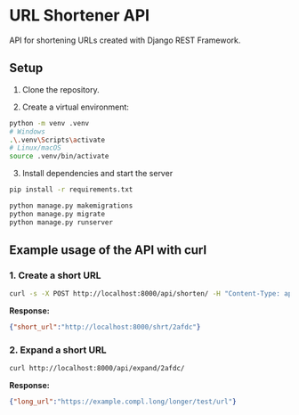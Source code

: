 # URL Shortener API

API for shortening URLs created with Django REST Framework.

## Setup

1. Clone the repository.

2. Create a virtual environment:

```bash
python -m venv .venv
# Windows
.\.venv\Scripts\activate
# Linux/macOS
source .venv/bin/activate
```

3. Install dependencies and start the server
```bash
pip install -r requirements.txt

python manage.py makemigrations
python manage.py migrate
python manage.py runserver
```

## Example usage of the API with curl

### 1. Create a short URL
```bash
curl -s -X POST http://localhost:8000/api/shorten/ -H "Content-Type: application/json" -d "{\"long_url\": \"https://example.compl.long/longer/test/url\"}"
```

**Response:**

```json
{"short_url":"http://localhost:8000/shrt/2afdc"}
```



### 2. Expand a short URL
```bash
curl http://localhost:8000/api/expand/2afdc/
```

**Response:**

```json
{"long_url":"https://example.compl.long/longer/test/url"}
```
